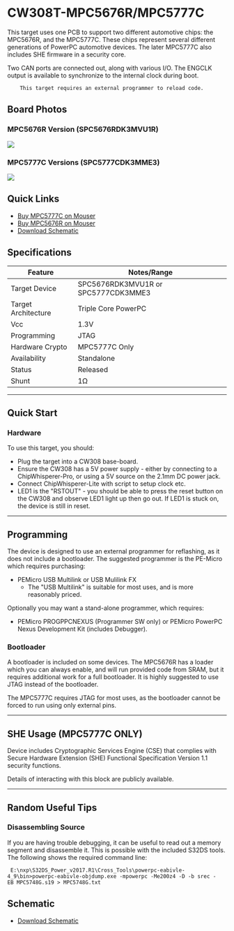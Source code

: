 # CW308T-MPC5676R/MPC5777C

This target uses one PCB to support two different automotive chips: the MPC5676R, and the MPC5777C. These chips represent several different generations of PowerPC automotive devices. The later MPC5777C also includes SHE firmware in a security core.

Two CAN ports are connected out, along with various I/O. The ENGCLK output is available to synchronize to the internal clock during boot.


```{warning}
    This target requires an external programmer to reload code.
```

## Board Photos

### MPC5676R Version (SPC5676RDK3MVU1R)
![](Images/NAE-CW308-MPC5676R_web.jpg)

### MPC5777C Versions (SPC5777CDK3MME3)
![](Images/NAE-CW308-MPC5777C_web.jpg)

## Quick Links

* [Buy MPC5777C on Mouser](https://www.mouser.com/Search/Refine?Keyword=NAE-CW308T-MPC5777C)
* [Buy MPC5676R on Mouser](https://www.mouser.com/Search/Refine?Keyword=NAE-CW308T-MPC5676R)
* [Download Schematic](https://github.com/newaetech/chipwhisperer-target-cw308t/raw/main/CW308T_MPC5Y/NAE-CW308T-MPC5Y.PDF)

## Specifications 

| Feature | Notes/Range |
|---------|----------|
| Target Device | SPC5676RDK3MVU1R or SPC5777CDK3MME3 |
| Target Architecture | Triple Core PowerPC |
| Vcc | 1.3V |
| Programming | JTAG |
| Hardware Crypto | MPC5777C Only |
| Availability | Standalone |
| Status | Released |
| Shunt | 1Ω |

---

## Quick Start

### Hardware

To use this target, you should:

* Plug the target into a CW308 base-board.
* Ensure the CW308 has a 5V power supply - either by connecting to a ChipWhisperer-Pro, or using a 5V source on the 2.1mm DC power jack.
* Connect ChipWhisperer-Lite with script to setup clock etc.
* LED1 is the "RSTOUT" - you should be able to press the reset button on the CW308 and observe LED1 light up then go out. If LED1 is stuck on, the device is still in reset.

---

## Programming

The device is designed to use an external programmer for reflashing, as
it does not include a bootloader. The suggested programmer is the PE-Micro which requires purchasing:

  - PEMicro USB Multilink or USB Mulilink FX
	  - The "USB Multilink" is suitable for most uses, and is more reasonably priced.

Optionally you may want a stand-alone programmer, which requires:
  - PEMicro PROGPPCNEXUS (Programmer SW only) or PEMicro PowerPC Nexus
    Development Kit (includes Debugger).

### Bootloader

A bootloader is included on some devices. The MPC5676R has a loader which you can always enable, and will run provided code from SRAM, but it requires additional work for a full bootloader. It is highly suggested to use JTAG instead of the bootloader.

The MPC5777C requires JTAG for most uses, as the bootloader cannot be forced to run using only external pins.

---

## SHE Usage (MPC5777C ONLY)

Device includes Cryptographic Services Engine (CSE) that complies with Secure Hardware Extension (SHE) Functional Specification Version 1.1 security functions.

Details of interacting with this block are publicly available.

---

## Random Useful Tips

### **Disassembling Source**

If you are having trouble debugging, it can be useful to read out a
memory segment and disassemble it. This is possible with the included
S32DS tools. The following shows the required command line:

` E:\nxp\S32DS_Power_v2017.R1\Cross_Tools\powerpc-eabivle-4_9\bin>powerpc-eabivle-objdump.exe -mpowerpc -Me200z4 -D -b srec -EB MPC5748G.s19 > MPC5748G.txt`

## Schematic

* [Download Schematic](https://github.com/newaetech/chipwhisperer-target-cw308t/raw/main/CW308T_MPC5Y/NAE-CW308T-MPC5Y.PDF)
